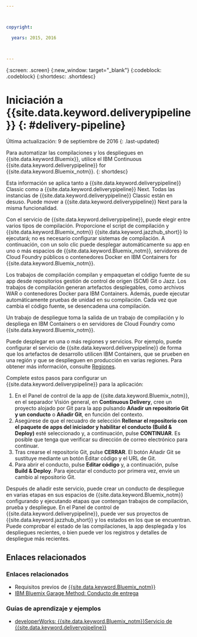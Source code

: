 ```yaml
---



copyright:

  years: 2015, 2016



---
```



{:screen: .screen}
{:new_window: target="_blank"}
{:codeblock: .codeblock}
{:shortdesc: .shortdesc}

# Iniciación a {{site.data.keyword.deliverypipeline}} {: #delivery-pipeline}  

Última actualización: 9 de septiembre de 2016
{: .last-updated}

Para automatizar las compilaciones y los despliegues en {{site.data.keyword.Bluemix}}, utilice el IBM Continuous {{site.data.keyword.deliverypipeline}} for {{site.data.keyword.Bluemix_notm}}.
{: shortdesc}

Esta información se aplica tanto a {{site.data.keyword.deliverypipeline}} Classic como a {{site.data.keyword.deliverypipeline}} Next. Todas las instancias de {{site.data.keyword.deliverypipeline}} Classic están en desuso. Puede mover a {{site.data.keyword.deliverypipeline}} Next para la misma funcionalidad.

Con el servicio de {{site.data.keyword.deliverypipeline}}, puede elegir entre varios tipos de compilación. Proporcione el script de compilación y {{site.data.keyword.Bluemix_notm}} {{site.data.keyword.jazzhub_short}} lo ejecutará; no es necesario configurar sistemas de compilación. A continuación, con un solo clic puede desplegar automáticamente su app en uno o más espacios de {{site.data.keyword.Bluemix_notm}}, servidores de Cloud Foundry públicos o contenedores Docker en IBM Containers for {{site.data.keyword.Bluemix_notm}}.  

Los trabajos de compilación compilan y empaquetan el código fuente de su app desde repositorios gestión de control de origen (SCM) Git o Jazz. Los trabajos de compilación generan artefactos desplegables, como archivos WAR o contenedores Docker para IBM Containers. Además, puede ejecutar automáticamente pruebas de unidad en su compilación. Cada vez que cambia el código fuente, se desencadena una compilación.

Un trabajo de despliegue toma la salida de un trabajo de compilación y lo despliega en IBM Containers o en servidores de Cloud Foundry como {{site.data.keyword.Bluemix_notm}}.  

Puede desplegar en una o más regiones y servicios. Por ejemplo, puede configurar el servicio de {{site.data.keyword.deliverypipeline}} de forma que los artefactos de desarrollo utilicen IBM Containers, que se prueben en una región y que se desplieguen en producción en varias regiones. Para obtener más información, consulte [Regiones](../../overview/index.html#ov_intro__reg).

Complete estos pasos para configurar un {{site.data.keyword.deliverypipeline}} para la aplicación:    

1. En el Panel de control de la app de {{site.data.keyword.Bluemix_notm}}, en el separador Visión general, en **Continuous Delivery**, cree un proyecto alojado por Git para la app pulsando **Añadir un repositorio Git y un conducto** o **Añadir Git**, en función del contexto.
1. Asegúrese de que el recuadro de selección **Rellenar el repositorio con el paquete de apps del iniciador y habilitar el conducto (Build & Deploy)** esté seleccionado y, a continuación, pulse **CONTINUAR**. Es posible que tenga que verificar su dirección de correo electrónico para continuar.  
1. Tras crearse el repositorio Git, pulse **CERRAR**. El botón Añadir Git se sustituye mediante un botón Editar código y el URL de Git.  
1. Para abrir el conducto, pulse **Editar código** y, a continuación, pulse **Build & Deploy**. Para ejecutar el conducto por primera vez, envíe un cambio al repositorio Git.

Después de añadir este servicio, puede crear un conducto de despliegue en varias etapas en sus espacios de {{site.data.keyword.Bluemix_notm}} configurando y ejecutando etapas que contengan trabajos de compilación, prueba y despliegue. En el Panel de control de {{site.data.keyword.deliverypipeline}}, puede ver sus proyectos de
{{site.data.keyword.jazzhub_short}} y los estados en los que se encuentran. Puede comprobar el estado de las compilaciones, la app desplegada y los despliegues recientes, o bien puede ver los registros y detalles de despliegue más recientes.  

<article class="topic reference nested1" aria-labelledby="d68e338" lang="en-us" id="rellinks" role="article">
<h2 class="topictitle2" id="d68e338">Enlaces relacionados</h2>
<aside role="complementary" aria-labelledby="related_links">
<div class="linklist" id="general"><h3 class="linklistlabel" id="related_links">Enlaces relacionados</h3>
<ul>
<li><img src="./sout.gif" alt="">Requisitos previos de <a href="https://developer.ibm.com/bluemix/support/#prereqs" rel="external" title="(Se abre en un nuevo separador o ventana)">{{site.data.keyword.Bluemix_notm}}</a></li>
<li><img src="./sout.gif" alt=""><a href="https://www.ibm.com/devops/method/content/deliver/practice_delivery_pipeline/" rel="external" title="(Se abre en un nuevo separador o ventana)">IBM Bluemix Garage Method: Conducto de entrega</a></li>
</ul>
</div>

<div class="linklist" id="samples">
<h3 class="linklistlabel">Guías de aprendizaje y ejemplos</h3>
<ul>

<!--
<li><img src="./sout.gif" alt=""><a href="https://hub.jazz.net/tutorials/devopsweb/" rel="external" title="(Opens in a new tab or window)">Clone, edit, and deploy an app</a></li>
<li><img src="./sout.gif" alt=""><a href="https://hub.jazz.net/tutorials/jazzeditor" rel="external" title="(Opens in a new tab or window)">Develop and deploy a Node.js app</a></li>
<li><img src="./sout.gif" alt=""><a href="https://hub.jazz.net/tutorials/jazzeditorjava" rel="external" title="(Opens in a new tab or window)">Develop and deploy a Java app</a></li>
-->

<li><img src="./sout.gif" alt=""><a href="http://www.ibm.com/developerworks/topics/delivery%20pipeline%20service" rel="external" title="(Se abre en un nuevo separador o ventana)">developerWorks: {{site.data.keyword.Bluemix_notm}}Servicio de {{site.data.keyword.deliverypipeline}}</a></li>
</ul>
</div>
</aside>
</article>
